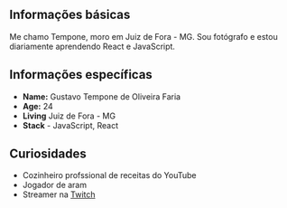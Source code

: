 ## Informações básicas

Me chamo Tempone, moro em Juiz de Fora - MG. Sou fotógrafo e estou diariamente aprendendo React e JavaScript.

## Informações específicas

* **Name:** Gustavo Tempone de Oliveira Faria
* **Age:** 24 
* **Living** Juiz de Fora - MG
* **Stack** - JavaScript, React

## Curiosidades 

* Cozinheiro profssional de receitas do YouTube
* Jogador de aram
* Streamer na [Twitch](https://www.twitch.tv/temppone)
